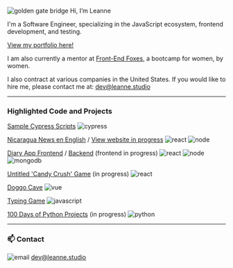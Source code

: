  ![golden gate bridge](https://img.icons8.com/external-vitaliy-gorbachev-lineal-color-vitaly-gorbachev/50/000000/external-golden-gate-bridge-wonder-of-the-world-vitaliy-gorbachev-lineal-color-vitaly-gorbachev.png) Hi, I’m Leanne  
 
 
I'm a Software Engineer, specializing in the JavaScript ecosystem, 
frontend development, and testing. 

[View my portfolio here!](https://leanne.studio/)

I am also currently a mentor at [Front-End Foxes](https://www.vuevixens.org/), a bootcamp for women, by women.

I also contract at various companies in the United States. If you would like to hire me, please contact me at: dev@leanne.studio

---

### Highlighted Code and Projects

[Sample Cypress Scripts](https://github.com/le-anne/sample-cypress-scripts)  ![cypress](https://api.iconify.design/vscode-icons/file-type-light-cypress.svg?width=20)

[Nicaragua News en English](https://github.com/le-anne/nicaraguanews) / [View website in progress](https://le-anne.github.io/nicaraguanews/) ![react](https://img.icons8.com/office/20/000000/react.png) 
![node](https://img.icons8.com/fluency/20/000000/node-js.png) 

[Diary App Frontend](https://github.com/le-anne/diary-frontend) / [Backend](https://github.com/le-anne/diary-backend) (frontend in progress) ![react](https://img.icons8.com/office/20/000000/react.png) 
![node](https://img.icons8.com/fluency/20/000000/node-js.png) ![mongodb](https://img.icons8.com/color/20/000000/mongodb.png)

[Untitled 'Candy Crush' Game](https://github.com/le-anne/candy-crush) (in progress) ![react](https://img.icons8.com/office/20/000000/react.png)

[Doggo Cave](https://github.com/le-anne/fef-dog) ![vue](https://img.icons8.com/color/20/000000/vue-js.png)

[Typing Game](https://github.com/le-anne/fef-typing-game) ![javascript](https://img.icons8.com/color/20/000000/javascript--v1.png)

[100 Days of Python Projects](https://github.com/le-anne/100DaysofPython) (in progress) ![python](https://img.icons8.com/color/20/000000/python--v1.png) 

---

 ###  📫  Contact
 ![email](https://img.icons8.com/cotton/30/000000/paper-plane--v3.png) dev@leanne.studio
 
<!---
le-anne/le-anne is a ✨ special ✨ repository because its `README.md` (this file) appears on your GitHub profile.
You can click the Preview link to take a look at your changes.
--->
